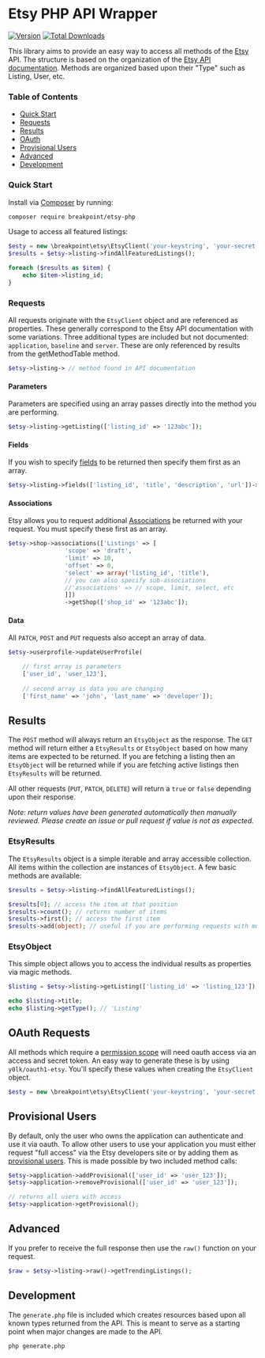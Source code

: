 # Etsy PHP API Wrapper  

[![Version](https://poser.pugx.org/breakpoint/etsy-php/version)](//packagist.org/packages/breakpoint/etsy-php)
[![Total Downloads](https://poser.pugx.org/breakpoint/etsy-php/downloads)](//packagist.org/packages/breakpoint/etsy-php)

This library aims to provide an easy way to access all methods of the [Etsy](https://etsy.com) API.  The structure is based on the organization of the [Etsy API documentation](https://www.etsy.com/developers/documentation/reference/apimethod). Methods are organized based upon their "Type" such as Listing, User, etc. 

### Table of Contents
- [Quick Start](#quick-start)
- [Requests](#requests)
- [Results](#results)
- [OAuth](#oauth-requests)
- [Provisional Users](#provisional-users)
- [Advanced](#advanced)
- [Development](#development)

### Quick Start

Install via [Composer](http://getcomposer.org/) by running:

```bash
composer require breakpoint/etsy-php
```

Usage to access all featured listings:

```php
$esty = new \breakpoint\etsy\EtsyClient('your-keystring', 'your-secret');
$results = $etsy->listing->findAllFeaturedListings();

foreach ($results as $item) {
    echo $item->listing_id;
}
```

### Requests

All requests originate with the `EtsyClient` object and are referenced as properties.  These generally correspond to the Etsy API documentation with some variations.  Three additional types are included but not documented: `application`, `baseline` and `server`.  These are only referenced by results from the getMethodTable method.

```php
$etsy->listing-> // method found in API documentation
```

#### Parameters

Parameters are specified using an array passes directly into the method you are performing.

```php
$etsy->listing->getListing(['listing_id' => '123abc']);
```

#### Fields

If you wish to specify [fields](https://www.etsy.com/developers/documentation/getting_started/resources#section_fields) to be returned then specify them first as an array.

```php
$etsy->listing->fields(['listing_id', 'title', 'description', 'url'])->getListing(['listing_id' => '123abc']);
```

#### Associations

Etsy allows you to request additional [Associations](https://www.etsy.com/developers/documentation/getting_started/resources#section_associations) be returned with your request.  You must specify these first as an array.

```php
$etsy->shop->associations(['Listings' => [
                'scope' => 'draft',
                'limit' => 10,
                'offset' => 0,
                'select' => array('listing_id', 'title'),
                // you can also specify sub-associations
                //'associations' => // scope, limit, select, etc
                ]])
                ->getShop(['shop_id' => '123abc']);
```

#### Data

All `PATCH`, `POST` and `PUT` requests also accept an array of data.

```php
$etsy->userprofile->updateUserProfile(

    // first array is parameters
    ['user_id', 'user_123'], 
    
    // second array is data you are changing
    ['first_name' => 'john', 'last_name' => 'developer']);
```

## Results

The `POST` method will always return an `EtsyObject` as the response.  The `GET` method will return either a `EtsyResults` or `EtsyObject` based on how many items are expected to be returned.  If you are fetching a listing then an `EtsyObject` will be returned while if you are fetching active listings then `EtsyResults` will be returned.

All other requests (`PUT`, `PATCH`, `DELETE`) will return a `true` or `false` depending upon their response.

*Note: return values have been generated automatically then manually reviewed.  Please create an issue or pull request if value is not as expected.*  

### EtsyResults

The `EtsyResults` object is a simple iterable and array accessible collection.  All items within the collection are instances of `EtsyObject`. A few basic methods are available:

```php
$results = $etsy->listing->findAllFeaturedListings();

$results[0]; // access the item at that position
$results->count(); // returns number of items
$results->first(); // access the first item
$results->add(object); // useful if you are performing requests with multiple pages
```

### EtsyObject

This simple object allows you to access the individual results as properties via magic methods.

```php
$listing = $etsy->listing->getListing(['listing_id' => 'listing_123']);

echo $listing->title;
echo $listing->getType(); // 'Listing'
```

## OAuth Requests

All methods which require a [permission scope](https://www.etsy.com/developers/documentation/getting_started/oauth#section_permission_scopes) will need oauth access via an access and secret token.  An easy way to generate these is by using `y0lk/oauth1-etsy`.  You'll specify these values when creating the `EtsyClient` object.

```php
$esty = new \breakpoint\etsy\EtsyClient('your-keystring', 'your-secret', 'access_token', 'token_secret');
```

## Provisional Users

By default, only the user who owns the application can authenticate and use it via oauth.  To allow other users to use your application you must either request "full access" via the Etsy developers site or by adding them as [provisional users](https://groups.google.com/g/etsy-api-v2/c/_TA7DrM2uSU/m/rSs2INR9orQJ).  This is made possible by two included method calls:

```php
$etsy->application->addProvisional(['user_id' => 'user_123']);
$etsy->application->removeProvisional(['user_id' => 'user_123']);

// returns all users with access
$etsy->application->getProvisional();
```

## Advanced

If you prefer to receive the full response then use the `raw()` function on your request.

```php
$raw = $etsy->listing->raw()->getTrendingListings();
```

## Development

The `generate.php` file is included which creates resources based upon all known types returned from the API.  This is meant to serve as a starting point when major changes are made to the API.

```shell
php generate.php
```